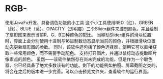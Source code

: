 # RGB-
使用JavaFx开发、具备调色功能的小工具
这个小工具使用RED（红）、GREEN（绿）、BLUE（蓝）、OPACITY（透明度）三个Slider组件来控制颜色，并且绘制了扇形图来表示当前R、G、B三种颜色的配比。
当移动Slider组件的滑块位置时，界面上会分别使用十进制与16进制数动态显示当前的颜色，并根据滑块位置动态更新扇形图的参数。
同时，该软件还包括了颜色选择器，使用它可以直接获取一些常用颜色，而不需要手动配色。
支持打开图片，并通过鼠标动态提取图片像素点的颜色。
虽然——该软件依然存在尚未完成的功能，但是作为一个取色器，它已经具备了绝大多数该有的功能。剩下的功能例如拍照、屏幕截图之类的，将会在之后的版本进一步完善。可以点击预览文件夹，查看软件的运行界面。
